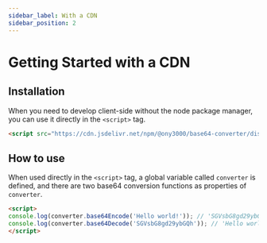 ```yaml
---
sidebar_label: With a CDN
sidebar_position: 2
---
```


# Getting Started with a CDN

## Installation

When you need to develop client-side without the node package manager, you can use it directly in the `<script>` tag.

```html
<script src="https://cdn.jsdelivr.net/npm/@ony3000/base64-converter/dist/converter.js"></script>
```

## How to use

When used directly in the `<script>` tag, a global variable called `converter` is defined, and there are two base64 conversion functions as properties of `converter`.

```html
<script>
console.log(converter.base64Encode('Hello world!')); // 'SGVsbG8gd29ybGQh'
console.log(converter.base64Decode('SGVsbG8gd29ybGQh')); // 'Hello world!'
</script>
```
